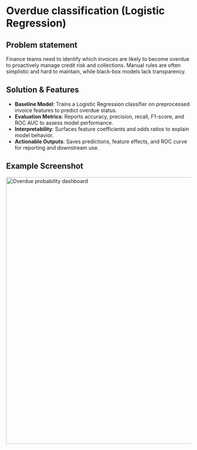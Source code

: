 # Overdue classification (Logistic Regression)

## Problem statement

Finance teams need to identify which invoices are likely to become overdue to proactively manage credit risk and collections. Manual rules are often simplistic and hard to maintain, while black-box models lack transparency.

## Solution & Features

- **Baseline Model**: Trains a Logistic Regression classifier on preprocessed invoice features to predict overdue status.
- **Evaluation Metrics**: Reports accuracy, precision, recall, F1-score, and ROC AUC to assess model performance.
- **Interpretability**: Surfaces feature coefficients and odds ratios to explain model behavior.
- **Actionable Outputs**: Saves predictions, feature effects, and ROC curve for reporting and downstream use.

## Example Screenshot

<img width="1254" height="727" alt="Overdue probability dashboard" src="https://github.com/user-attachments/assets/56b967c7-17d6-4006-a39d-bb384ee8fd4c" />

